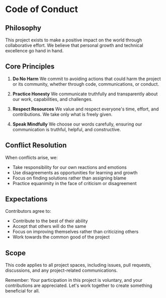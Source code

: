 # Code of Conduct

## Philosophy

This project exists to make a positive impact on the world through collaborative effort. We believe that personal growth and technical excellence go hand in hand.

## Core Principles

1. **Do No Harm**
   We commit to avoiding actions that could harm the project or its community, whether through code, communications, or conduct.

2. **Practice Honesty**
   We communicate truthfully and transparently about our work, capabilities, and challenges.

3. **Respect Resources**
   We value and respect everyone's time, effort, and contributions. We take only what is freely given.

4. **Speak Mindfully**
   We choose our words carefully, ensuring our communication is truthful, helpful, and constructive.

## Conflict Resolution

When conflicts arise, we:
- Take responsibility for our own reactions and emotions
- Use disagreements as opportunities for learning and growth
- Focus on finding solutions rather than assigning blame
- Practice equanimity in the face of criticism or disagreement

## Expectations

Contributors agree to:
- Contribute to the best of their ability
- Accept that others will do the same
- Focus on improving themselves rather than criticizing others
- Work towards the common good of the project

## Scope

This code applies to all project spaces, including issues, pull requests, discussions, and any project-related communications.

Remember: Your participation in this project is voluntary, and your contributions are appreciated. Let's work together to create something beneficial for all.
